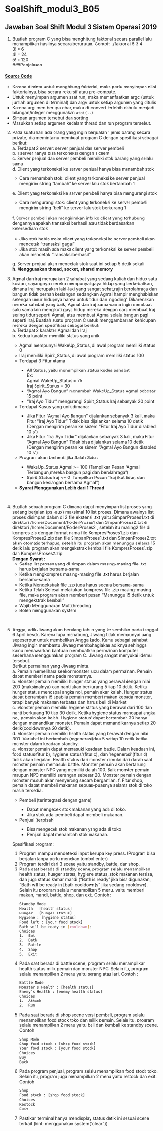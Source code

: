 # SoalShift_modul3_B05
## Jawaban Soal Shift Modul 3 Sistem Operasi 2019

1. Buatlah program C yang bisa menghitung faktorial secara parallel lalu menampilkan hasilnya secara berurutan. Contoh:
    ./faktorial 5 3 4  
    3! = 6  
    4! = 24  
    5! = 120  
###Penjelasan
#### [Source Code](https://github.com/fandykun/SoalShift_modul3_B05/blob/master/soal1/soal1.c)
- Karena diminta untuk menghitung faktorial, maka perlu menyimpan nilai faktorialnya, bisa secara rekursif atau pre-compute.
- Untuk menyimpan argumen saat run, maka memanfaatkan argc (untuk jumlah argumen di terminal) dan argv untuk setiap argumen yang ditulis
- Karena argumen berupa char, maka di-convert terlebih dahulu menjadi bilangan/integer menggunakan `atoi(..)`
- Simpan argumen tersebut dan sorting
- Masukkan setiap argumen kedalam thread dan run program tersebut.

2. Pada suatu hari ada orang yang ingin berjualan 1 jenis barang secara private, dia memintamu membuat program C dengan spesifikasi sebagai berikut:  
      a.  Terdapat 2 server: server penjual dan server pembeli<br>
      b.  1 server hanya bisa terkoneksi dengan 1 client<br>
      c.  Server penjual dan server pembeli memiliki stok barang yang selalu sama<br>
      d.  Client yang terkoneksi ke server penjual hanya bisa menambah stok
      <ul><li>Cara menambah stok: client yang terkoneksi ke server penjual mengirim string “tambah” ke server lalu stok bertambah 1</li></ul>
      
      e.  Client yang terkoneksi ke server pembeli hanya bisa mengurangi stok  
          <ul><li>Cara mengurangi stok: client yang terkoneksi ke server pembeli mengirim string “beli” ke server lalu stok berkurang 1</li></ul>  
      f.  Server pembeli akan mengirimkan info ke client yang terhubung dengannya apakah transaksi berhasil atau tidak berdasarkan ketersediaan stok<br><br>
          <ul><li>Jika stok habis maka client yang terkoneksi ke server pembeli akan mencetak “transaksi gagal”</li>
          <li>Jika stok masih ada maka client yang terkoneksi ke server pembeli akan mencetak “transaksi berhasil”</li></ul>
          
      g. Server penjual akan mencetak stok saat ini setiap 5 detik sekali  
      <strong>h.  Menggunakan thread, socket, shared memory</strong>  

    
3. Agmal dan Iraj merupakan 2 sahabat yang sedang kuliah dan hidup satu kostan, sayangnya mereka mempunyai gaya hidup yang berkebalikan, dimana Iraj merupakan laki-laki yang sangat sehat,rajin berolahraga dan bangun tidak pernah kesiangan sedangkan Agmal hampir menghabiskan setengah umur hidupnya hanya untuk tidur dan ‘ngoding’. Dikarenakan mereka sahabat yang baik, Agmal dan iraj sama-sama ingin membuat satu sama lain mengikuti gaya hidup mereka dengan cara membuat Iraj sering tidur seperti Agmal, atau membuat Agmal selalu bangun pagi seperti Iraj. Buatlah suatu program C untuk menggambarkan kehidupan mereka dengan spesifikasi sebagai berikut:  <br>
      a. Terdapat 2 karakter Agmal dan Iraj<br>
      b. Kedua karakter memiliki status yang unik<br>
        <ul><li> Agmal mempunyai WakeUp_Status, di awal program memiliki status 0</li>
        <li> Iraj memiliki Spirit_Status, di awal program memiliki status 100</li>
        <li> Terdapat 3 Fitur utama</li>
          <ul><li> All Status, yaitu menampilkan status kedua sahabat<br>
          Ex:<br> 
            Agmal WakeUp_Status = 75 <br>
            Iraj Spirit_Status = 30</li>
            <li>“Agmal Ayo Bangun” menambah WakeUp_Status Agmal sebesar 15 point</li>
            <li>“Iraj Ayo Tidur” mengurangi Spirit_Status Iraj sebanyak 20 point</li></ul>
          <li>Terdapat Kasus yang unik dimana:</li>
          <ul><li>Jika Fitur “Agmal Ayo Bangun” dijalankan sebanyak 3 kali, maka Fitur “Iraj Ayo Tidur” Tidak bisa dijalankan selama 10 detik (Dengan mengirim pesan ke sistem “Fitur Iraj Ayo Tidur disabled 10 s”)</li>
          <li>Jika Fitur  “Iraj Ayo Tidur” dijalankan sebanyak 3 kali, maka Fitur “Agmal Ayo Bangun” Tidak bisa dijalankan selama 10 detik (Dengan mengirim pesan ke sistem “Agmal Ayo Bangun disabled 10 s”)</li></ul>
        <li>Program akan berhenti jika Salah Satu :</li>
          <ul><li>WakeUp_Status Agmal >= 100 (Tampilkan Pesan “Agmal Terbangun,mereka bangun pagi dan berolahraga”)</li>
          <li>Spirit_Status Iraj <= 0 (Tampilkan Pesan “Iraj ikut tidur, dan bangun kesiangan bersama Agmal”)</li></ul>
        <li><strong>Syarat Menggunakan Lebih dari 1 Thread</strong></li>
<br>
  
4. Buatlah sebuah program C dimana dapat menyimpan list proses yang sedang berjalan (ps -aux) maksimal 10 list proses. Dimana awalnya list proses disimpan dalam di 2 file ekstensi .txt yaitu  SimpanProses1.txt di direktori /home/Document/FolderProses1 dan SimpanProses2.txt di direktori /home/Document/FolderProses2 , setelah itu masing2 file di  kompres zip dengan format nama file KompresProses1.zip dan KompresProses2.zip dan file SimpanProses1.txt dan SimpanProses2.txt akan otomatis terhapus, setelah itu program akan menunggu selama 15 detik lalu program akan mengekstrak kembali file KompresProses1.zip dan KompresProses2.zip 
<br><strong>Dengan Syarat : <br></strong>
      <ul>
        <li>Setiap list proses yang di simpan dalam masing-masing file .txt harus berjalan bersama-sama</li>
        <li>Ketika mengkompres masing-masing file .txt harus berjalan bersama-sama</li>
        <li>Ketika Mengekstrak file .zip juga harus secara bersama-sama</li>
        <li>Ketika Telah Selesai melakukan kompress file .zip masing-masing file, maka program akan memberi pesan “Menunggu 15 detik untuk mengekstrak kembali”</li>
        <li>Wajib Menggunakan Multithreading</li>
        <li>Boleh menggunakan system</li>
      </ul>
<br>

5. Angga, adik Jiwang akan berulang tahun yang ke sembilan pada tanggal 6 April besok. Karena lupa menabung, Jiwang tidak mempunyai uang sepeserpun untuk membelikan Angga kado. Kamu sebagai sahabat Jiwang ingin membantu Jiwang membahagiakan adiknya sehingga kamu menawarkan bantuan membuatkan permainan komputer sederhana menggunakan program C. Jiwang sangat menyukai idemu tersebut. <br>Berikut permainan yang Jiwang minta. <br>
      a.  Pemain memelihara seekor monster lucu dalam permainan. Pemain dapat  memberi nama pada monsternya.<br>
      b.  Monster pemain memiliki hunger status yang berawal dengan nilai 200 (maksimalnya) dan nanti akan berkurang 5 tiap 10 detik. Ketika hunger status mencapai angka nol, pemain akan kalah. Hunger status dapat bertambah 15 apabila pemain memberi makan kepada monster, tetapi banyak makanan terbatas dan harus beli di Market.<br>
      c.  Monster pemain memiliki hygiene status yang berawal dari 100 dan nanti berkurang 10 tiap 30 detik. Ketika hygiene status mencapai angka nol, pemain akan kalah. Hygiene status' dapat bertambah 30 hanya dengan memandikan monster. Pemain dapat memandikannya setiap 20 detik(cooldownnya 20 detik).<br>
      d.  Monster pemain memiliki health status yang berawal dengan nilai 300. Variabel ini bertambah (regenerasi)daa 5 setiap 10 detik ketika monster dalam keadaan standby.<br>
      e.  Monster pemain dapat memasuki keadaan battle. Dalam keadaan ini, food status(fitur b), hygiene status'(fitur c), dan ‘regenerasi’(fitur d) tidak akan berjalan. Health status dari monster dimulai dari darah saat monster pemain memasuki battle. Monster pemain akan bertarung dengan monster NPC yang memiliki darah 100. Baik monster pemain maupun NPC memiliki serangan sebesar 20. Monster pemain dengan monster musuh akan menyerang secara bergantian. 
      f.  Fitur shop, pemain dapat membeli makanan sepuas-puasnya selama stok di toko masih tersedia.<br>
      <ul>
      <li>Pembeli (terintegrasi dengan game)</li>
      <ul>
        <li>Dapat mengecek stok makanan yang ada di toko.</li>
        <li>Jika stok ada, pembeli dapat membeli makanan.</li>
      </ul>
      <li>Penjual (terpisah)</li>
      <ul>
        <li>Bisa mengecek stok makanan yang ada di toko</li>
        <li>Penjual dapat menambah stok makanan.</li>
      </ul>
      </ul>

      Spesifikasi program:
      <ol>
      <li>Program mampu mendeteksi input berupa key press. (Program bisa berjalan tanpa perlu menekan tombol enter)</li>
      <li>Program terdiri dari 3 scene yaitu standby, battle, dan shop.</li>
      <li>Pada saat berada di standby scene, program selalu menampilkan health status, hunger status, hygiene status, stok makanan tersisa, dan juga status kamar mandi (“Bath is ready” jika bisa digunakan, “Bath will be ready in [bath cooldown]s” jika sedang cooldown). Selain itu program selalu menampilkan 5 menu, yaitu memberi makan, mandi, battle, shop, dan exit. Contoh : </li>
  
      ```bash
      Standby Mode
      Health : [health status]
      Hunger : [hunger status]
      Hygiene : [hygiene status]
      Food left : [your food stock]
      Bath will be ready in [cooldown]s
      Choices
      1.  Eat
      2.  Bath
      3.  Battle
      4.  Shop
      5.  Exit
      ```
  
      <li>Pada saat berada di battle scene, program selalu menampilkan health status milik pemain dan monster NPC. Selain itu, program selalu menampilkan 2 menu yaitu serang atau lari. Contoh :</li>

      ```bash
      Battle Mode
      Monster’s Health : [health status]
      Enemy’s Health : [enemy health status]
      Choices
      1.  Attack
      2.  Run
      ```

      <li>Pada saat berada di shop scene versi pembeli, program selalu menampilkan food stock toko dan milik pemain. Selain itu, program selalu menampilkan 2 menu yaitu beli dan kembali ke standby scene. Contoh :</li>

      ```bash
      Shop Mode
      Shop food stock : [shop food stock]
      Your food stock : [your food stock]
      Choices
      Buy
      Back
      ```

      <li>Pada program penjual, program selalu menampilkan food stock toko. Selain itu, program juga menampilkan 2 menu yaitu restock dan exit. Contoh :</li>

      ```bash
      Shop
      Food stock : [shop food stock]
      Choices
      Restock
      Exit
      ```

      <li>Pastikan terminal hanya mendisplay status detik ini sesuai scene terkait (hint: menggunakan system(“clear”))</li></ul>
